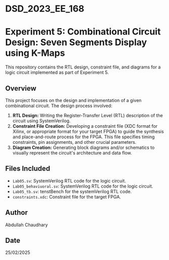 # DSD_2023_EE_168
# Experiment 5: Combinational Circuit Design: Seven Segments Display using K-Maps

This repository contains the RTL design, constraint file, and diagrams for a logic circuit implemented as part of Experiment 5.

## Overview

This project focuses on the design and implementation of a given combinational circuit. The design process involved:

1. **RTL Design:** Writing the Register-Transfer Level (RTL) description of the circuit using SystemVerilog.
2. **Constraint File Creation:** Developing a constraint file (XDC format for Xilinx, or appropriate format for your target FPGA) to guide the synthesis and place-and-route process for the FPGA.  This file specifies timing constraints, pin assignments, and other crucial parameters.
3. **Diagram Creation:** Generating block diagrams and/or schematics to visually represent the circuit's architecture and data flow.

## Files Included

*   `Lab05.sv`: SystemVerilog RTL code for the logic circuit.
*   `Lab05_behaviuoral.sv`: SystemVerilog RTL code for the logic circuit.
*   `Lab05_tb.sv`: tenstBench for the systemVerilog RTL code.
*   `constraints.xdc`: Constraint file for the target FPGA.

## Author

Abdullah Chaudhary

## Date

25/02/2025



